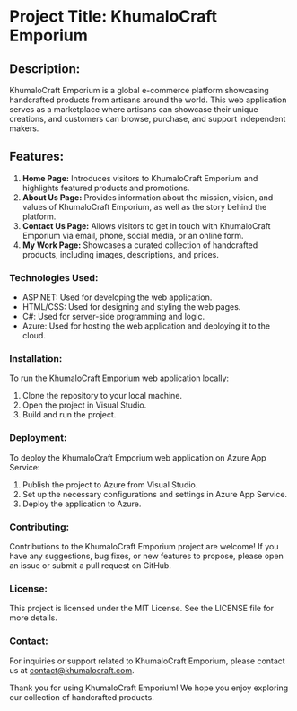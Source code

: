 # Project Title: KhumaloCraft Emporium

## Description:

KhumaloCraft Emporium is a global e-commerce platform showcasing handcrafted products from artisans around the world. This web application serves as a marketplace where artisans can showcase their unique creations, and customers can browse, purchase, and support independent makers.

## Features:

1. **Home Page:** Introduces visitors to KhumaloCraft Emporium and highlights featured products and promotions.
2. **About Us Page:** Provides information about the mission, vision, and values of KhumaloCraft Emporium, as well as the story behind the platform.
3. **Contact Us Page:** Allows visitors to get in touch with KhumaloCraft Emporium via email, phone, social media, or an online form.
4. **My Work Page:** Showcases a curated collection of handcrafted products, including images, descriptions, and prices.

### Technologies Used:

- ASP.NET: Used for developing the web application.
- HTML/CSS: Used for designing and styling the web pages.
- C#: Used for server-side programming and logic.
- Azure: Used for hosting the web application and deploying it to the cloud.

### Installation:

To run the KhumaloCraft Emporium web application locally:
1. Clone the repository to your local machine.
2. Open the project in Visual Studio.
3. Build and run the project.

### Deployment:

To deploy the KhumaloCraft Emporium web application on Azure App Service:
1. Publish the project to Azure from Visual Studio.
2. Set up the necessary configurations and settings in Azure App Service.
3. Deploy the application to Azure.

### Contributing:

Contributions to the KhumaloCraft Emporium project are welcome! If you have any suggestions, bug fixes, or new features to propose, please open an issue or submit a pull request on GitHub.

### License:

This project is licensed under the MIT License. See the LICENSE file for more details.

### Contact:

For inquiries or support related to KhumaloCraft Emporium, please contact us at [contact@khumalocraft.com](mailto:contact@khumalocraft.com).

Thank you for using KhumaloCraft Emporium! We hope you enjoy exploring our collection of handcrafted products.